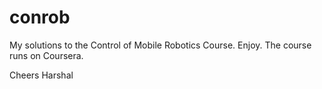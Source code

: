 conrob
======

My solutions to the Control of Mobile Robotics Course. Enjoy.
The course runs on Coursera. 

Cheers
Harshal

